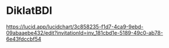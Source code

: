 # DiklatBDI

https://lucid.app/lucidchart/3c858235-f1d7-4ca9-9ebd-09abaaebe432/edit?invitationId=inv_181cbd1e-5189-49c0-ab78-6e43fdccbf54
